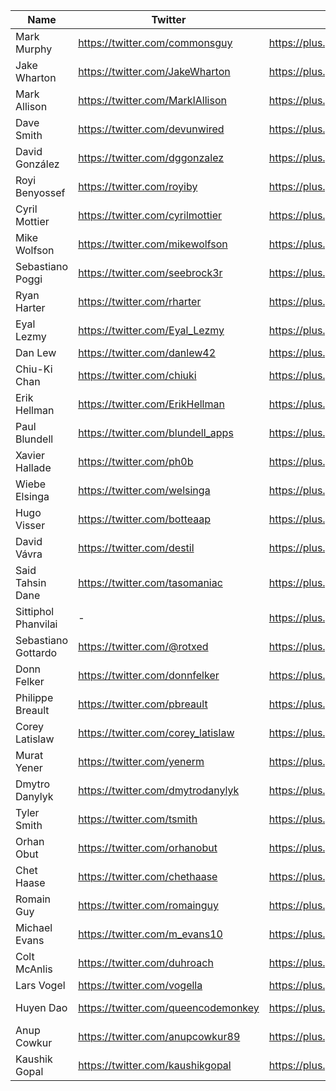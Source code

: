 Name | Twitter | Google+ | Website/Blog | LinkedIn | Other links
------------ | ------------- | ------------- | ------------- | ------------- | ------------- |
Mark Murphy | https://twitter.com/commonsguy | https://plus.google.com/114205433913370454414/posts | https://commonsware.com/  | - | - 
Jake Wharton | https://twitter.com/JakeWharton | https://plus.google.com/108284392618554783657 | https://jakewharton.com/  | https://www.linkedin.com/in/jakewharton | - 
Mark Allison | https://twitter.com/MarkIAllison | https://plus.google.com/101161883485148457960  | https://blog.stylingandroid.com/ | - | -
Dave Smith | https://twitter.com/devunwired  | https://plus.google.com/115236917399025801624 | https://newcircle.com/s | - | -
David González | https://twitter.com/dggonzalez | https://plus.google.com/+davidgonzalezmalmstein/posts | http://www.malmstein.com/ | https://www.linkedin.com/in/dggonzalez | -
Royi Benyossef | https://twitter.com/royiby  | https://plus.google.com/108852062468606314998 | -  | -  | -
Cyril Mottier | https://twitter.com/cyrilmottier | https://plus.google.com/118417777153109946393 | http://cyrilmottier.com/ | http://linkedin.com/in/cyrilmottier/ | -
Mike Wolfson | https://twitter.com/mikewolfson | https://plus.google.com/114182988463720945996 | http://www.mikewolfson.com/  | https://www.linkedin.com/in/mswolfson  | -
Sebastiano Poggi | https://twitter.com/seebrock3r | https://plus.google.com/106129364465361264599 | https://medium.com/@seebrock3r | - | - | -
Ryan Harter | https://twitter.com/rharter | https://plus.google.com/100732597684431934213 | http://ryanharter.com/ | https://www.linkedin.com/in/ryanharter/  | - 
Eyal Lezmy | https://twitter.com/Eyal_Lezmy | https://plus.google.com/109290164663410811176 | http://eyal.fr/ | - | - 
Dan Lew | https://twitter.com/danlew42 | https://plus.google.com/108078989781026808271  | http://danlew.net/  | - | -
Chiu-Ki Chan | https://twitter.com/chiuki | https://plus.google.com/106114190915231601949 | http://blog.sqisland.com/ | - | - 
Erik Hellman | https://twitter.com/ErikHellman  | https://plus.google.com/102463586939438589980  | http://hellsoft.se/  | http://se.linkedin.com/in/erikhelllman | - 
Paul Blundell | https://twitter.com/blundell_apps | https://plus.google.com/105972697070686041935 | http://www.blog.blundellapps.com/ | https://www.linkedin.com/in/blundell | - 
Xavier Hallade | https://twitter.com/ph0b | https://plus.google.com/106834066322753191683 | http://ph0b.com/  | https://www.linkedin.com/in/xavierhallade | -
Wiebe Elsinga | https://twitter.com/welsinga  | https://plus.google.com/105209480109514753422 | http://wiebe-elsinga.com/blog  | https://www.linkedin.com/in/welsinga | -
Hugo Visser | https://twitter.com/botteaap  | https://plus.google.com/102164807080986038267  | http://www.littlerobots.nl/  | https://www.linkedin.com/in/visserh  | -
David Vávra | https://twitter.com/destil  | https://plus.google.com/100156589101321820776  | http://www.destil.cz/  | https://www.linkedin.com/in/destil | -
Said Tahsin Dane | https://twitter.com/tasomaniac | https://plus.google.com/110192075961104342312 | http://www.tasomaniac.com/ | https://www.linkedin.com/in/saidtahsindane | -
Sittiphol Phanvilai | - | https://plus.google.com/104151953459259878608  | http://nuuneoi.com/  | http://linkedin.com/in/nuuneoi | -
Sebastiano Gottardo | https://twitter.com/@rotxed | https://plus.google.com/109030639285673509944 | -  | - | - 
Donn Felker | https://twitter.com/donnfelker | https://plus.google.com/114746422988923214718 | http://www.donnfelker.com/ | http://www.linkedin.com/in/donnfelker | - 
Philippe Breault | https://twitter.com/pbreault | https://plus.google.com/112494309429857640112 | http://www.developerphil.com/ | - | -
Corey Latislaw | https://twitter.com/corey_latislaw | https://plus.google.com/115756181955040594344 | http://www.coreylatislaw.com/ | - | -
Murat Yener | https://twitter.com/yenerm | https://plus.google.com/114028338330916709688 | http://www.devchronicles.com/ | https://www.linkedin.com/in/muratyener | -
Dmytro Danylyk | https://twitter.com/dmytrodanylyk | https://plus.google.com/114504530412269589324 |  |  | 
Tyler Smith | https://twitter.com/tsmith | https://plus.google.com/109963283239374698932  | - | https://www.linkedin.com/in/tyvsmith | -
Orhan Obut | https://twitter.com/orhanobut | https://plus.google.com/114663590489584785944 | - | https://www.linkedin.com/in/orhanobut | -
Chet Haase | https://twitter.com/chethaase | https://plus.google.com/+ChetHaase | http://graphics-geek.blogspot.in/ | https://www.linkedin.com/in/chethaase | https://medium.com/@chethaase
Romain Guy | https://twitter.com/romainguy | https://plus.google.com/+RomainGuy | http://www.curious-creature.com/category/android/
Michael Evans | https://twitter.com/m_evans10 | https://plus.google.com/+MichaelEvans | http://michaelevans.org/
Colt McAnlis | https://twitter.com/duhroach | https://plus.google.com/+ColtMcAnlis | http://mainroach.blogspot.in/ https://medium.com/@duhroach | https://www.linkedin.com/in/duhroach | https://www.youtube.com/playlist?list=PLWz5rJ2EKKc9CBxr3BVjPTPoDPLdPIFCE
Lars Vogel | https://twitter.com/vogella | https://plus.google.com/+LarsVogel | http://vogella.com | https://de.linkedin.com/in/vogella | 
Huyen Dao | https://twitter.com/queencodemonkey | https://plus.google.com/102581039328114075159 | http://www.randomlytyping.com/ | https://www.linkedin.com/in/huyentuedao | https://developers.google.com/experts/people/huyen-tue-dao
Anup Cowkur | https://twitter.com/anupcowkur89 | https://plus.google.com/100158480038703684004 | https://anupcowkur.com/ | https://www.linkedin.com/in/anupcowkur | https://medium.com/@anupcowkur
Kaushik Gopal | https://twitter.com/kaushikgopal | https://plus.google.com/105979641354189463768 | https://kaush.co/ | http://www.linkedin.com/in/gopalkaushik
